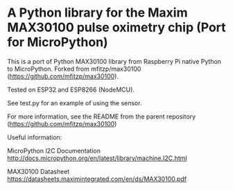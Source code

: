 # A Python library for the Maxim MAX30100 pulse oximetry chip (Port for MicroPython)

This is a port of Python MAX30100 library from Raspberry Pi native Python to MicroPython. Forked from mfitzp/max30100 (https://github.com/mfitzp/max30100).

Tested on ESP32 and ESP8266 (NodeMCU).

See test.py for an example of using the sensor.

For more information, see the README from the parent repository (https://github.com/mfitzp/max30100)

Useful information:

MicroPython I2C Documentation
http://docs.micropython.org/en/latest/library/machine.I2C.html

MAX30100 Datasheet
https://datasheets.maximintegrated.com/en/ds/MAX30100.pdf


